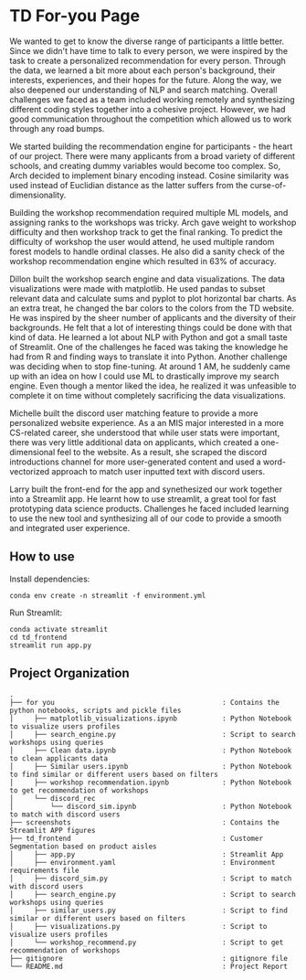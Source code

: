 # TD For-you Page
We wanted to get to know the diverse range of participants a little better. Since we didn't have time to talk to every person, we were inspired by the task to create a personalized recommendation for every person. Through the data, we learned a bit more about each person's background, their interests, experiences, and their hopes for the future. Along the way, we also deepened our understanding of NLP and search matching. Overall challenges we faced as a team included working remotely and synthesizing different coding styles together into a cohesive project. However, we had good communication throughout the competition which allowed us to work through any road bumps.

We started building the recommendation engine for participants - the heart of our project. There were many applicants from a broad variety of different schools, and creating dummy variables would become too complex. So, Arch decided to implement binary encoding instead. Cosine similarity was used instead of Euclidian distance as the latter suffers from the curse-of-dimensionality.

Building the workshop recommendation required multiple ML models, and assigning ranks to the workshops was tricky. Arch gave weight to workshop difficulty and then workshop track to get the final ranking. To predict the difficulty of workshop the user would attend, he used multiple random forest models to handle ordinal classes. He also did a sanity check of the workshop recommendation engine which resulted in 63% of accuracy.

Dillon built the workshop search engine and data visualizations. The data visualizations were made with matplotlib. He used pandas to subset relevant data and calculate sums and pyplot to plot horizontal bar charts. As an extra treat, he changed the bar colors to the colors from the TD website. He was inspired by the sheer number of applicants and the diversity of their backgrounds. He felt that a lot of interesting things could be done with that kind of data. He learned a lot about NLP with Python and got a small taste of Streamlit. One of the challenges he faced was taking the knowledge he had from R and finding ways to translate it into Python. Another challenge was deciding when to stop fine-tuning. At around 1 AM, he suddenly came up with an idea on how I could use ML to drastically improve my search engine. Even though a mentor liked the idea, he realized it was unfeasible to complete it on time without completely sacrificing the data visualizations.

Michelle built the discord user matching feature to provide a more personalized website experience. As a an MIS major interested in a more CS-related career, she understood that while user stats were important, there was very little additional data on applicants, which created a one-dimensional feel to the website. As a result, she scraped the discord introductions channel for more user-generated content and used a word-vectorized approach to match user inputted text with discord users.

Larry built the front-end for the app and synethesized our work together into a Streamlit app. He learnt how to use streamlit, a great tool for fast prototyping data science products. Challenges he faced included learning to use the new tool and synthesizing all of our code to provide a smooth and integrated user experience.

## How to use

Install dependencies:

```
conda env create -n streamlit -f environment.yml
```

Run Streamlit:

```
conda activate streamlit
cd td_frontend
streamlit run app.py
```

## Project Organization

```
.
├── for you                                         : Contains the python notebooks, scripts and pickle files
│     ├── matplotlib_visualizations.ipynb           : Python Notebook to visualize users profiles
│     ├── search_engine.py                          : Script to search workshops using queries
│     ├── Clean data.ipynb                          : Python Notebook to clean applicants data
│     ├── Similar users.ipynb                       : Python Notebook to find similar or different users based on filters
│     ├── workshop recommendation.ipynb             : Python Notebook to get recommendation of workshops
│     └── discord_rec
│         └── discord_sim.ipynb                     : Python Notebook to match with discord users
├── screenshots                                     : Contains the Streamlit APP figures 
├── td_frontend                                     : Customer Segmentation based on product aisles
│     ├── app.py                                    : Streamlit App
│     ├── environment.yaml                          : Environment requirements file
│     ├── discord_sim.py                            : Script to match with discord users
│     ├── search_engine.py                          : Script to search workshops using queries
│     ├── similar_users.py                          : Script to find similar or different users based on filters
│     ├── visualizations.py                         : Script to visualize users profiles
│     └── workshop_recommend.py                     : Script to get recommendation of workshops
├── gitignore                                       : gitignore file
└── README.md                                       : Project Report 
```
